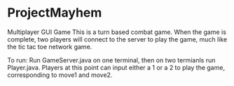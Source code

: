 # ProjectMayhem
Multiplayer GUI Game
This is a turn based combat game. When the game is complete, two players will connect to the server to play the game, much like the tic tac toe network game.

To run:
Run GameServer.java on one terminal, then on two termianls run Player.java.
Players at this point can input either a 1 or a 2 to play the game, corresponding to move1 and move2.

